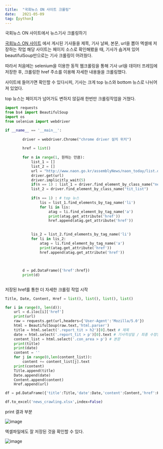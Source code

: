 ```yaml
---
title:  "국회뉴스 ON 사이트 크롤링"
date:   2021-05-09
tag: [python] 
---
```


국회뉴스 ON 사이트에서 뉴스기사 크롤링하기

[국회뉴스 ON 사이트][국회뉴스 ON 사이트] 에서 게시된 기사들을 제목, 기사 날짜, 본문, url을 뽑아 엑셀에 저장하는 작업
해당 사이트는 페이지 소스로 확인해봤을 때, 기사가 숨겨져 있어 beautifulSoup만으로는 기사 크롤링이 어려웠다.

따라서 처음에는 selenium을 이용한 동적 웹크롤링을 통해 기사 url을 데이터 프레임에 저장한 후, 크롤링한 href 주소를 이용해 자세한 내용들을 크롤링했다.

사이트에 들어가면 확인할 수 있다시피, 기사는 크게 top 뉴스와 bottom 뉴스로 나뉘어져 있었다.

top 뉴스는 페이지가 넘어가도 변하지 않길래 한번만 크롤링작업을 거쳤다.

```python
import requests
from bs4 import BeautifulSoup
import os
from selenium import webdriver

if __name__ == '__main__':
        
        driver = webdriver.Chrome("chrome driver 설치 위치")
                 
        href = list()
        
        for n in range(1, 원하는 만큼):
            list_1 = []
            list_2 = []
            url = "http://www.naon.go.kr/assemblyNews/naon_today/list.do?pageNo="+str(n)
            driver.get(url) 
            driver.implicitly_wait(5)
            if(n == 1) : list_1 = driver.find_element_by_class_name("news_list") # top 뉴스
            list_2 = driver.find_element_by_class_name("tit_list")
            
            if(n == 1) : # top 뉴스
                lis = list_1.find_elements_by_tag_name('li')
                for li in lis:
                    atag = li.find_element_by_tag_name('a')
                    print(atag.get_attribute('href'))
                    href.append(atag.get_attribute('href'))
            
            
            lis_2 = list_2.find_elements_by_tag_name('li')
            for li in lis_2:
                atag = li.find_element_by_tag_name('a')
                print(atag.get_attribute('href'))
                href.append(atag.get_attribute('href'))
           
            
        
        d = pd.DataFrame({'href':href})    
        print(d)
       
```

저장된 href를 통한 더 자세한 크롤링 작업 시작

```python
Title, Date, Content, Href = list(), list(), list(), list()

for i in range(0, len(d)):
    url = d.iloc[i]['href']
    print(url)
    raw = requests.get(url,headers={'User-Agent':'Mozilla/5.0'})
    html = BeautifulSoup(raw.text,'html.parser')
    title = html.select('.report_tit > h2')[0].text # 제목
    date = html.select('.report_tit > p')[0].text # 기사작성일 / 최종 수정일
    content_list = html.select('.con_area > p') # 본문
    print(title)
    print(date)
    content = ''
    for j in range(0,len(content_list)):
        content += content_list[j].text
    print(content)
    Title.append(title)
    Date.append(date)
    Content.append(content)
    Href.append(url)

df = pd.DataFrame({'title':Title,'date':Date,'content':Content,'href':Href})

df.to_excel('news_crawling.xlsx',index=False)    

```

print 결과 부분 

![image](https://user-images.githubusercontent.com/58428675/117567392-2c34ca80-b0f7-11eb-8327-671c61505d73.png)

엑셀파일에도 잘 저장된 것을 확인할 수 있다.

![image](https://user-images.githubusercontent.com/58428675/117567445-656d3a80-b0f7-11eb-97e4-4799deea56a8.png)

[국회뉴스 ON 사이트]: http://www.naon.go.kr/assemblyNews/naon_today/list.do
